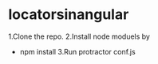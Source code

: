 # locatorsinangular

1.Clone the repo.
2.Install node moduels by 
- npm install
3.Run protractor conf.js

